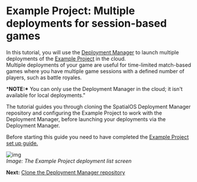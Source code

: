 # Example Project: Multiple deployments for session-based games

In this tutorial, you will use the [Deployment Manager](https://github.com/spatialos/deployment-manager) to launch multiple deployments of the [Example Project]({{urlRoot}}content/get-started/exampleproject) in the cloud.</br>
Multiple deployments of your game are useful for time-limited match-based games where you have multiple game sessions with a defined number of players, such as battle royales.</br>

***NOTE:\*** You can only use the Deployment Manager in the cloud; it isn't available for local deployments."

The tutorial guides you through cloning the SpatialOS Deployment Manager repository and configuring the Example Project to work with the Deployment Manager, before launching your deployments via the Deployment Manager.

Before starting this guide you need to have completed the [Example Project set up guide.]({{urlRoot}}content/get-started/exampleproject) 

![img]({{assetRoot}}assets/deployment-manager/deploymentmgr-deployments.png)<br/>
_Image: The Example Project deployment list screen_<br/>

**Next:** [Clone the Deployment Manager repository]({{urlRoot}}/content/tutorials/deployment-manager/tutorial-deploymentmgr-clone)


